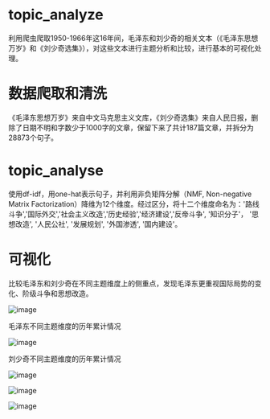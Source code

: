 # topic_analyze

利用爬虫爬取1950-1966年这16年间，毛泽东和刘少奇的相关文本（《毛泽东思想万岁》和《刘少奇选集》），对这些文本进行主题分析和比较，进行基本的可视化处理。

# 数据爬取和清洗

《毛泽东思想万岁》来自中文马克思主义文库，《刘少奇选集》来自人民日报，删除了日期不明和字数少于1000字的文章，保留下来了共计187篇文章，并拆分为28873个句子。

# topic_analyse

使用df-idf，用one-hat表示句子，并利用非负矩阵分解（NMF, Non-negative Matrix Factorization）降维为12个维度。经过区分，将十二个维度命名为：'路线斗争','国际外交','社会主义改造','历史经验','经济建设','反帝斗争', '知识分子'， '思想改造', '人民公社', '发展规划', '外国渗透', '国内建设'。

# 可视化

比较毛泽东和刘少奇在不同主题维度上的侧重点，发现毛泽东更重视国际局势的变化、阶级斗争和思想改造。

![image](https://github.com/qiangjiaodeyugang/topic_analyze/blob/main/image/%E4%B8%BB%E9%A2%98%E5%8D%A0%E6%AF%94%E6%AF%94%E8%BE%83.png)

毛泽东不同主题维度的历年累计情况

![image](https://github.com/qiangjiaodeyugang/topic_analyze/blob/main/image/%E6%AF%9B%E6%B3%BD%E4%B8%9C%E9%80%90%E5%B9%B4%E7%B4%AF%E8%AE%A1%E5%8F%98%E5%8C%96.png)

刘少奇不同主题维度的历年累计情况

![image](https://github.com/qiangjiaodeyugang/topic_analyze/blob/main/image/%E5%88%98%E5%B0%91%E5%A5%87%E9%80%90%E5%B9%B4%E7%B4%AF%E8%AE%A1%E5%8F%98%E5%8C%96.png)


![image](https://github.com/qiangjiaodeyugang/topic_analyze/blob/main/image/%E5%9B%BD%E5%86%85%E5%BB%BA%E8%AE%BE.png)


![image](https://github.com/qiangjiaodeyugang/topic_analyze/blob/main/image/%E6%80%9D%E6%83%B3%E6%94%B9%E9%80%A0.png)


